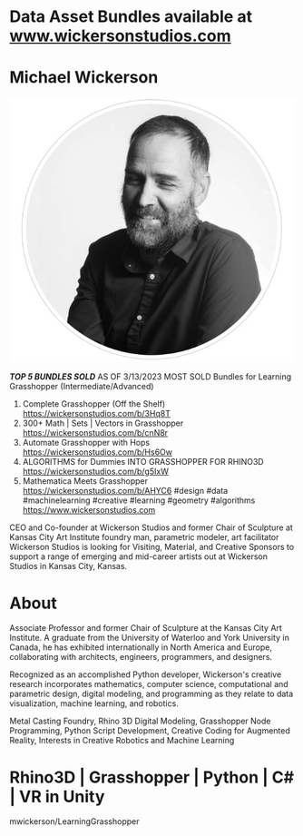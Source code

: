 # Data Asset Bundles available at www.wickersonstudios.com

# Michael Wickerson

![headshot](Capture4.JPG)

***TOP 5 BUNDLES SOLD*** AS OF 3/13/2023
MOST SOLD Bundles for Learning Grasshopper (Intermediate/Advanced)
1. Complete Grasshopper (Off the Shelf)
https://wickersonstudios.com/b/3Hq8T
2. 300+ Math | Sets | Vectors in Grasshopper
https://wickersonstudios.com/b/cnN8r
3. Automate Grasshopper with Hops
https://wickersonstudios.com/b/Hs6Ow
4. ALGORITHMS for Dummies INTO GRASSHOPPER FOR RHINO3D
https://wickersonstudios.com/b/g5IxW
5. Mathematica Meets Grasshopper
https://wickersonstudios.com/b/AHYC6
#design #data #machinelearning #creative #learning #geometry #algorithms 
https://www.wickersonstudios.com

CEO and Co-founder at Wickerson Studios and former Chair of Sculpture at Kansas City Art Institute
foundry man,
parametric modeler,
art facilitator
Wickerson Studios is looking for Visiting, Material, and Creative Sponsors to support a range of emerging and mid-career artists out at Wickerson Studios in Kansas City, Kansas.

# About

Associate Professor and former Chair of Sculpture at the Kansas City Art Institute. A graduate from the University of Waterloo and York University in Canada, he has exhibited internationally in North America and Europe, collaborating with architects, engineers, programmers, and designers.

Recognized as an accomplished Python developer, Wickerson's creative research incorporates mathematics, computer science, computational and parametric design, digital modeling, and programming as they relate to data visualization, machine learning, and robotics.

Metal Casting Foundry, Rhino 3D Digital Modeling, Grasshopper Node Programming, Python Script Development, Creative Coding for Augmented Reality, Interests in Creative Robotics and Machine Learning

# Rhino3D | Grasshopper | Python | C# | VR in Unity

mwickerson/LearningGrasshopper
